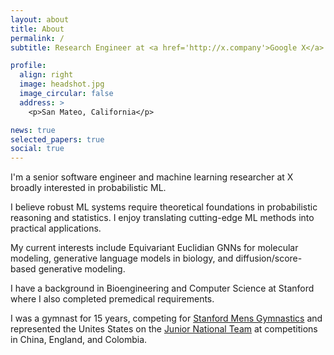 ```yaml
---
layout: about
title: About
permalink: /
subtitle: Research Engineer at <a href='http://x.company'>Google X</a>.

profile:
  align: right
  image: headshot.jpg
  image_circular: false
  address: >
    <p>San Mateo, California</p>

news: true
selected_papers: true
social: true
---
```


I'm a senior software engineer and machine learning researcher at X broadly
interested in probabilistic ML.

I believe robust ML systems require theoretical foundations in probabilistic
reasoning and statistics. I enjoy translating cutting-edge ML methods into
practical applications.

My current interests include Equivariant Euclidian GNNs for molecular modeling,
generative language models in biology, and diffusion/score-based generative
modeling.

I have a background in Bioengineering and Computer Science at Stanford where
I also completed premedical requirements.

I was a gymnast for 15 years, competing for [Stanford Mens
Gymnastics](https://gostanford.com/sports/mens-gymnastics) and represented the
Unites States on the [Junior National
Team](https://usagym.org/pages/athletes/athleteListDetail.html?id=113855) at
competitions in China, England, and Colombia.
